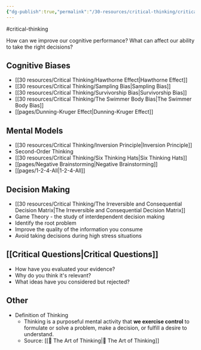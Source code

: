 ```yaml
---
{"dg-publish":true,"permalink":"/30-resources/critical-thinking/critical-thinking/","dgHomeLink":true,"dgPassFrontmatter":false}
---
```


#critical-thinking 

How can we improve our cognitive performance? What can affect our ability to take the right decisions?


## Cognitive Biases
- [[30 resources/Critical Thinking/Hawthorne Effect|Hawthorne Effect]]
- [[30 resources/Critical Thinking/Sampling Bias|Sampling Bias]]
- [[30 resources/Critical Thinking/Survivorship Bias|Survivorship Bias]]
- [[30 resources/Critical Thinking/The Swimmer Body Bias|The Swimmer Body Bias]]
- [[pages/Dunning-Kruger Effect|Dunning-Kruger Effect]]


## Mental Models
- [[30 resources/Critical Thinking/Inversion Principle|Inversion Principle]]
- Second-Order Thinking
- [[30 resources/Critical Thinking/Six Thinking Hats|Six Thinking Hats]]
- [[pages/Negative Brainstorming|Negative Brainstorming]]
- [[pages/1-2-4-All|1-2-4-All]]

## Decision Making
- [[30 resources/Critical Thinking/The Irreversible and Consequential Decision Matrix|The Irreversible and Consequential Decision Matrix]]
- Game Theory - the study of interdependent decision making
- Identify the root problem
- Improve the quality of the information you consume
- Avoid taking decisions during high stress situations


## [[Critical Questions|Critical Questions]]
- How have you evaluated your evidence?
- Why do you think it's relevant?
- What ideas have you considered but rejected?

## Other
- Definition of Thinking
	- Thinking is a purposeful mental activity that **we exercise control** to formulate or solve a problem, make a decision, or fulfill a desire to understand.
	- Source: [[📗 The Art of Thinking|📗 The Art of Thinking]]